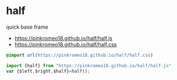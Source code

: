 # half
quick base frame
- https://pinkromeo18.github.io/half/half.js
- https://pinkromeo18.github.io/half/half.css
```css
@import url(https://pinkromeo18.github.io/half/half.css)

```

```js
import {half} from "https://pinkromeo18.github.io/half/half.js"
var {$left,$right,$half}=half();
```
